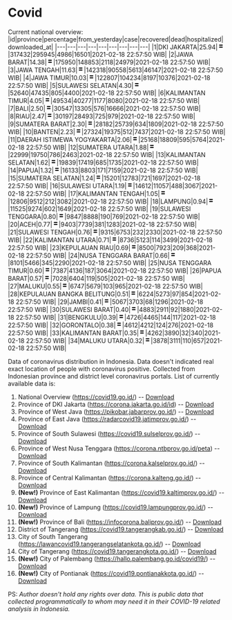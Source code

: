 # Covid
Current national overview:
|id|province|percentage|from_yesterday|case|recovered|dead|hospitalized|downloaded_at|
|---|---|---|---|---|---|---|---|---|
|1|DKI JAKARTA|25.94|![equal](https://github.com/ariefrachmannn/covid/raw/master/img/rsz_equal.png)|317432|295945|4986|16501|2021-02-18 22:57:50 WIB|
|2|JAWA BARAT|14.38|![equal](https://github.com/ariefrachmannn/covid/raw/master/img/rsz_equal.png)|175950|148853|2118|24979|2021-02-18 22:57:50 WIB|
|3|JAWA TENGAH|11.63|![equal](https://github.com/ariefrachmannn/covid/raw/master/img/rsz_equal.png)|142318|90558|5613|46147|2021-02-18 22:57:50 WIB|
|4|JAWA TIMUR|10.03|![equal](https://github.com/ariefrachmannn/covid/raw/master/img/rsz_equal.png)|122807|104234|8197|10376|2021-02-18 22:57:50 WIB|
|5|SULAWESI SELATAN|4.30|![equal](https://github.com/ariefrachmannn/covid/raw/master/img/rsz_equal.png)|52640|47435|805|4400|2021-02-18 22:57:50 WIB|
|6|KALIMANTAN TIMUR|4.05|![equal](https://github.com/ariefrachmannn/covid/raw/master/img/rsz_equal.png)|49534|40277|1177|8080|2021-02-18 22:57:50 WIB|
|7|BALI|2.50|![equal](https://github.com/ariefrachmannn/covid/raw/master/img/rsz_equal.png)|30547|13305|576|16666|2021-02-18 22:57:50 WIB|
|8|RIAU|2.47|![equal](https://github.com/ariefrachmannn/covid/raw/master/img/rsz_equal.png)|30197|28493|725|979|2021-02-18 22:57:50 WIB|
|9|SUMATERA BARAT|2.30|![equal](https://github.com/ariefrachmannn/covid/raw/master/img/rsz_equal.png)|28182|25739|634|1809|2021-02-18 22:57:50 WIB|
|10|BANTEN|2.23|![equal](https://github.com/ariefrachmannn/covid/raw/master/img/rsz_equal.png)|27324|19375|512|7437|2021-02-18 22:57:50 WIB|
|11|DAERAH ISTIMEWA YOGYAKARTA|2.06|![equal](https://github.com/ariefrachmannn/covid/raw/master/img/rsz_equal.png)|25168|18809|595|5764|2021-02-18 22:57:50 WIB|
|12|SUMATERA UTARA|1.88|![equal](https://github.com/ariefrachmannn/covid/raw/master/img/rsz_equal.png)|22999|19750|786|2463|2021-02-18 22:57:50 WIB|
|13|KALIMANTAN SELATAN|1.62|![equal](https://github.com/ariefrachmannn/covid/raw/master/img/rsz_equal.png)|19839|17419|685|1735|2021-02-18 22:57:50 WIB|
|14|PAPUA|1.32|![equal](https://github.com/ariefrachmannn/covid/raw/master/img/rsz_equal.png)|16133|8803|171|7159|2021-02-18 22:57:50 WIB|
|15|SUMATERA SELATAN|1.24|![equal](https://github.com/ariefrachmannn/covid/raw/master/img/rsz_equal.png)|15201|12783|721|1697|2021-02-18 22:57:50 WIB|
|16|SULAWESI UTARA|1.19|![equal](https://github.com/ariefrachmannn/covid/raw/master/img/rsz_equal.png)|14612|11057|488|3067|2021-02-18 22:57:50 WIB|
|17|KALIMANTAN TENGAH|1.05|![equal](https://github.com/ariefrachmannn/covid/raw/master/img/rsz_equal.png)|12806|9512|212|3082|2021-02-18 22:57:50 WIB|
|18|LAMPUNG|0.94|![equal](https://github.com/ariefrachmannn/covid/raw/master/img/rsz_equal.png)|11525|9274|602|1649|2021-02-18 22:57:50 WIB|
|19|SULAWESI TENGGARA|0.80|![equal](https://github.com/ariefrachmannn/covid/raw/master/img/rsz_equal.png)|9847|8888|190|769|2021-02-18 22:57:50 WIB|
|20|ACEH|0.77|![equal](https://github.com/ariefrachmannn/covid/raw/master/img/rsz_equal.png)|9403|7739|381|1283|2021-02-18 22:57:50 WIB|
|21|SULAWESI TENGAH|0.76|![equal](https://github.com/ariefrachmannn/covid/raw/master/img/rsz_equal.png)|9315|6753|232|2330|2021-02-18 22:57:50 WIB|
|22|KALIMANTAN UTARA|0.71|![equal](https://github.com/ariefrachmannn/covid/raw/master/img/rsz_equal.png)|8736|5123|114|3499|2021-02-18 22:57:50 WIB|
|23|KEPULAUAN RIAU|0.69|![equal](https://github.com/ariefrachmannn/covid/raw/master/img/rsz_equal.png)|8500|7923|209|368|2021-02-18 22:57:50 WIB|
|24|NUSA TENGGARA BARAT|0.66|![equal](https://github.com/ariefrachmannn/covid/raw/master/img/rsz_equal.png)|8101|5466|345|2290|2021-02-18 22:57:50 WIB|
|25|NUSA TENGGARA TIMUR|0.60|![equal](https://github.com/ariefrachmannn/covid/raw/master/img/rsz_equal.png)|7387|4136|187|3064|2021-02-18 22:57:50 WIB|
|26|PAPUA BARAT|0.57|![equal](https://github.com/ariefrachmannn/covid/raw/master/img/rsz_equal.png)|7028|6404|119|505|2021-02-18 22:57:50 WIB|
|27|MALUKU|0.55|![equal](https://github.com/ariefrachmannn/covid/raw/master/img/rsz_equal.png)|6747|5679|103|965|2021-02-18 22:57:50 WIB|
|28|KEPULAUAN BANGKA BELITUNG|0.51|![equal](https://github.com/ariefrachmannn/covid/raw/master/img/rsz_equal.png)|6224|5273|97|854|2021-02-18 22:57:50 WIB|
|29|JAMBI|0.41|![equal](https://github.com/ariefrachmannn/covid/raw/master/img/rsz_equal.png)|5067|3703|68|1296|2021-02-18 22:57:50 WIB|
|30|SULAWESI BARAT|0.40|![equal](https://github.com/ariefrachmannn/covid/raw/master/img/rsz_equal.png)|4883|2911|92|1880|2021-02-18 22:57:50 WIB|
|31|BENGKULU|0.39|![equal](https://github.com/ariefrachmannn/covid/raw/master/img/rsz_equal.png)|4726|4465|144|117|2021-02-18 22:57:50 WIB|
|32|GORONTALO|0.38|![equal](https://github.com/ariefrachmannn/covid/raw/master/img/rsz_equal.png)|4612|4212|124|276|2021-02-18 22:57:50 WIB|
|33|KALIMANTAN BARAT|0.35|![equal](https://github.com/ariefrachmannn/covid/raw/master/img/rsz_equal.png)|4262|3890|32|340|2021-02-18 22:57:50 WIB|
|34|MALUKU UTARA|0.32|![equal](https://github.com/ariefrachmannn/covid/raw/master/img/rsz_equal.png)|3878|3111|110|657|2021-02-18 22:57:50 WIB|

Data of coronavirus distribution in Indonesia. Data doesn't indicated real exact location of people with coronavirus positive. Collected from Indonesian province and district level coronavirus portals. List of currently available data is:
1. National Overview (https://covid19.go.id/) -- [Download](https://www.dropbox.com/s/66ly270fw4y76fx/covid_nasional.csv?dl=0)
2. Province of DKI Jakarta (https://corona.jakarta.go.id/id) -- [Download](https://riwayat-file-covid-19-dki-jakarta-jakartagis.hub.arcgis.com/)
3. Province of West Java (https://pikobar.jabarprov.go.id/) -- [Download](https://www.dropbox.com/s/alg0zp60fylq6cn/covid_jabar.csv?dl=0)
4. Province of East Java (https://radarcovid19.jatimprov.go.id/) -- [Download](https://www.dropbox.com/sh/e7vtgcnl4ckbvr4/AADo9UMRDZvrhHn66qTHZOvNa?dl=0)
5. Province of South Sulawesi (https://covid19.sulselprov.go.id/) -- [Download](https://www.dropbox.com/s/z5ek23lwcztj7z7/covid_sulsel.csv?dl=0)
6. Province of West Nusa Tenggara (https://corona.ntbprov.go.id/peta) -- [Download](https://www.dropbox.com/s/4p2k93n42xx0c00/covid_ntb.csv?dl=0)
7. Province of South Kalimantan (https://corona.kalselprov.go.id/) -- [Download](https://www.dropbox.com/sh/7aa2kvz8lb04pzz/AADH1Oj5oFMw2mp-D3JStPRsa?dl=0)
8. Province of Central Kalimantan (https://corona.kalteng.go.id/) -- [Download](https://www.dropbox.com/s/9q01v5r3ys2ozk4/covid_kalteng.csv?dl=0)
9. **(New!)** Province of East Kalimantan (https://covid19.kaltimprov.go.id/) -- [Download](https://www.dropbox.com/sh/qhpxj532nm80goa/AAB6ek_fp1__ieTR0TFQpfIga?dl=0)
10. **(New!)** Province of Lampung (https://covid19.lampungprov.go.id/) -- [Download](https://www.dropbox.com/s/ecuew6oa9kzwqwx/covid_lampung.csv?dl=0)
11. **(New!)** Province of Bali (https://infocorona.baliprov.go.id/) -- [Download](https://www.dropbox.com/sh/iceiwun4ufttmiu/AAC7dSRMpfTjPI1Lfzw-LeCUa?dl=0)
12. District of Tangerang (https://covid19.tangerangkab.go.id/) -- [Download](https://www.dropbox.com/sh/yxovyy6sy5bnz4p/AACZzVHinisKmz8oQWyQJ3nua?dl=0)
13. City of South Tangerang (https://lawancovid19.tangerangselatankota.go.id/) -- [Download](https://www.dropbox.com/s/zlvxo4ivswdzmle/covid_tangsel.csv?dl=0)
14. City of Tangerang (https://covid19.tangerangkota.go.id/) -- [Download](https://www.dropbox.com/s/e53224kvdrpjzy0/covid_tangkot.csv?dl=0)
15. **(New!)** City of Palembang (https://hallo.palembang.go.id/covid19/) -- [Download](https://www.dropbox.com/sh/oj17bhwhlpjht9e/AABZEG-OiaSaFvikATDx6coEa?dl=0)
16. **(New!)** City of Pontianak (https://covid19.pontianakkota.go.id/) -- [Download](https://www.dropbox.com/sh/66if3y4ly51j4sh/AADQ-zwLGa7Kz4ZzJgDw2-3na?dl=0)

PS: *Author doesn't hold any rights over data. This is public data that collected programmatically to whom may need it in their COVID-19 related analysis in Indonesia.*
